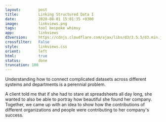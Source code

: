 ```yaml
---
layout:        post
title:         Linking Structured Data I
date:          2020-08-01 15:01:35 +0300
image:         linkviews.png
tags:          tool bespoke whimsy
app:           linkviews
d3version:     https://cdnjs.cloudflare.com/ajax/libs/d3/3.5.5/d3.min.js
crossfilter:   False
style:         linkviews.css
orient:        left
html:          true
status:        done
truncation: 100
---
```


Understanding how to connect complicated datasets across different systems and departments is a perennial problem.

A client told me that if she had to stare at spreadsheets all day long, she wanted to also be able to portray how beautiful she found her company. Together, we came up with an idea to show how the contributions of different organizations and people were contributing to her company's success.
